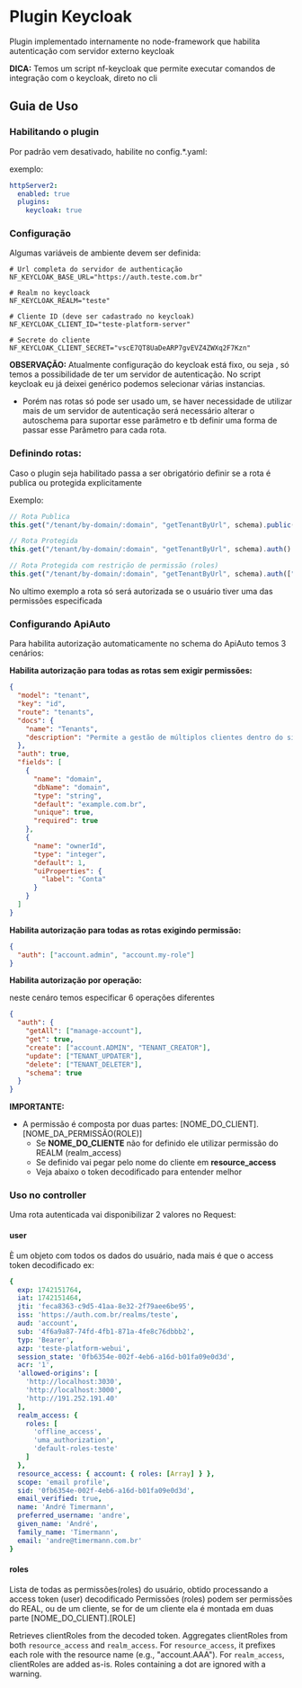 # Plugin Keycloak

Plugin implementado internamente no node-framework que habilita autenticação com servidor externo keycloak

**DICA:** Temos um script nf-keycloak que permite executar comandos de integração com o keycloak, direto no cli 

## Guia de Uso

### Habilitando o plugin

Por padrão vem desativado, habilite no config.\*.yaml:

exemplo:

```yaml
httpServer2:
  enabled: true
  plugins:
    keycloak: true
```

### Configuração

Algumas variáveis de ambiente devem ser definida:

```dotenv
# Url completa do servidor de authenticação
NF_KEYCLOAK_BASE_URL="https://auth.teste.com.br"

# Realm no keycloack
NF_KEYCLOAK_REALM="teste"

# Cliente ID (deve ser cadastrado no keycloak)
NF_KEYCLOAK_CLIENT_ID="teste-platform-server"

# Secrete do cliente
NF_KEYCLOAK_CLIENT_SECRET="vscE7QT8UaDeARP7gvEVZ4ZWXq2F7Kzn"
```

**OBSERVAÇÃO:**
Atualmente configuração do keycloak está fixo, ou seja , só temos a possibilidade de ter um servidor de autenticação.
No script keycloak eu já deixei genérico podemos selecionar várias instancias.

- Porém nas rotas só pode ser usado um, se haver necessidade de utilizar mais de um servidor de autenticação será
  necessário alterar o autoschema para suportar esse parâmetro e tb definir uma forma de passar esse Parãmetro para
  cada rota.

### Definindo rotas:

Caso o plugin seja habilitado passa a ser obrigatório definir se a rota é publica ou protegida explicitamente

Exemplo:

```typescript
// Rota Publica
this.get("/tenant/by-domain/:domain", "getTenantByUrl", schema).public()

// Rota Protegida
this.get("/tenant/by-domain/:domain", "getTenantByUrl", schema).auth()

// Rota Protegida com restrição de permissão (roles)
this.get("/tenant/by-domain/:domain", "getTenantByUrl", schema).auth(["admin", "tenant-domain"])
```

No ultimo exemplo a rota só será autorizada se o usuário tiver uma das permissões especificada

### Configurando ApiAuto

Para habilita autorização automaticamente no schema do ApiAuto temos 3 cenários:

**Habilita autorização para todas as rotas sem exigir permissões:**

```json
{
  "model": "tenant",
  "key": "id",
  "route": "tenants",
  "docs": {
    "name": "Tenants",
    "description": "Permite a gestão de múltiplos clientes dentro do sistema. (White-label)"
  },
  "auth": true,
  "fields": [
    {
      "name": "domain",
      "dbName": "domain",
      "type": "string",
      "default": "example.com.br",
      "unique": true,
      "required": true
    },
    {
      "name": "ownerId",
      "type": "integer",
      "default": 1,
      "uiProperties": {
        "label": "Conta"
      }
    }
  ]
}
```

**Habilita autorização para todas as rotas exigindo permissão:**

```json
{
  "auth": ["account.admin", "account.my-role"]
}
```

**Habilita autorização por operação:**

neste cenáro temos especificar 6 operações diferentes
```json
{
  "auth": {
    "getAll": ["manage-account"],
    "get": true,
    "create": ["account.ADMIN", "TENANT_CREATOR"],
    "update": ["TENANT_UPDATER"],
    "delete": ["TENANT_DELETER"],
    "schema": true
  }
}
```

**IMPORTANTE:** 
  - A permissão é composta por duas partes: [NOME_DO_CLIENT].[NOME_DA_PERMISSÃO(ROLE)]
    - Se **NOME_DO_CLIENTE** não for definido ele utilizar permissão do REALM (realm_access)
    - Se definido vai pegar pelo nome do cliente em **resource_access**
    - Veja abaixo o token decodificado para entender melhor

### Uso no controller

Uma rota autenticada vai disponibilizar 2 valores no Request:

#### user

È um objeto com todos os dados do usuário, nada mais é que o access token decodificado ex:

```yaml
{
  exp: 1742151764,
  iat: 1742151464,
  jti: 'feca8363-c9d5-41aa-8e32-2f79aee6be95',
  iss: 'https://auth.com.br/realms/teste',
  aud: 'account',
  sub: '4f6a9a87-74fd-4fb1-871a-4fe8c76dbbb2',
  typ: 'Bearer',
  azp: 'teste-platform-webui',
  session_state: '0fb6354e-002f-4eb6-a16d-b01fa09e0d3d',
  acr: '1',
  'allowed-origins': [
    'http://localhost:3030',
    'http://localhost:3000',
    'http://191.252.191.40'
  ],
  realm_access: {
    roles: [
      'offline_access',      
      'uma_authorization',
      'default-roles-teste'
    ]
  },
  resource_access: { account: { roles: [Array] } },
  scope: 'email profile',
  sid: '0fb6354e-002f-4eb6-a16d-b01fa09e0d3d',
  email_verified: true,
  name: 'André Timermann',
  preferred_username: 'andre',
  given_name: 'André',
  family_name: 'Timermann',
  email: 'andre@timermann.com.br'
}

```

#### roles

Lista de todas as permissões(roles) do usuário, obtido processando a access token (user) decodificado
Permissões (roles) podem ser permissões do REAL, ou de um cliente, se for de um cliente ela é montada em duas parte
[NOME_DO_CLIENT].[ROLE]

Retrieves clientRoles from the decoded token.
Aggregates clientRoles from both `resource_access` and `realm_access`.
For `resource_access`, it prefixes each role with the resource name (e.g., "account.AAA").
For `realm_access`, clientRoles are added as-is.
Roles containing a dot are ignored with a warning.

